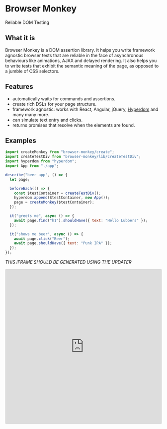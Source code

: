 # Browser Monkey

Reliable DOM Testing

## What it is

Browser Monkey is a DOM assertion library. It helps you write framework agnostic browser tests that are reliable in the face of asynchronous behaviours like animations, AJAX and delayed rendering. It also helps you to write tests that exhibit the semantic meaning of the page, as opposed to a jumble of CSS selectors.

## Features

 - automatically waits for commands and assertions.
 - create rich DSLs for your page structure.
 - framework agnostic: works with React, Angular, jQuery, [Hyperdom](https://github.com/featurist/hyperdom) and many many more.
 - can simulate text entry and clicks.
 - returns promises that resolve when the elements are found.

## Examples

```js codesandbox: basic-example
import createMonkey from "browser-monkey/create";
import createTestDiv from "browser-monkey/lib/createTestDiv";
import hyperdom from "hyperdom";
import App from "./app";

describe("beer app", () => {
  let page;

  beforeEach(() => {
    const $testContainer = createTestDiv();
    hyperdom.append($testContainer, new App());
    page = createMonkey($testContainer);
  });

  it("greets me", async () => {
    await page.find("h1").shouldHave({ text: "Hello Lubbers" });
  });

  it("shows me beer", async () => {
    await page.click("Beer");
    await page.shouldHave({ text: "Punk IPA" });
  });
});
```
*THIS IFRAME SHOULD BE GENERATED USING THE UPDATER*
<iframe src="https://codesandbox.io/embed/2x8kv8voyn?fontsize=14&previewwindow=tests" style="width:100%; height:500px; border:0; border-radius: 4px; overflow:hidden;" sandbox="allow-modals allow-forms allow-popups allow-scripts allow-same-origin"></iframe>

